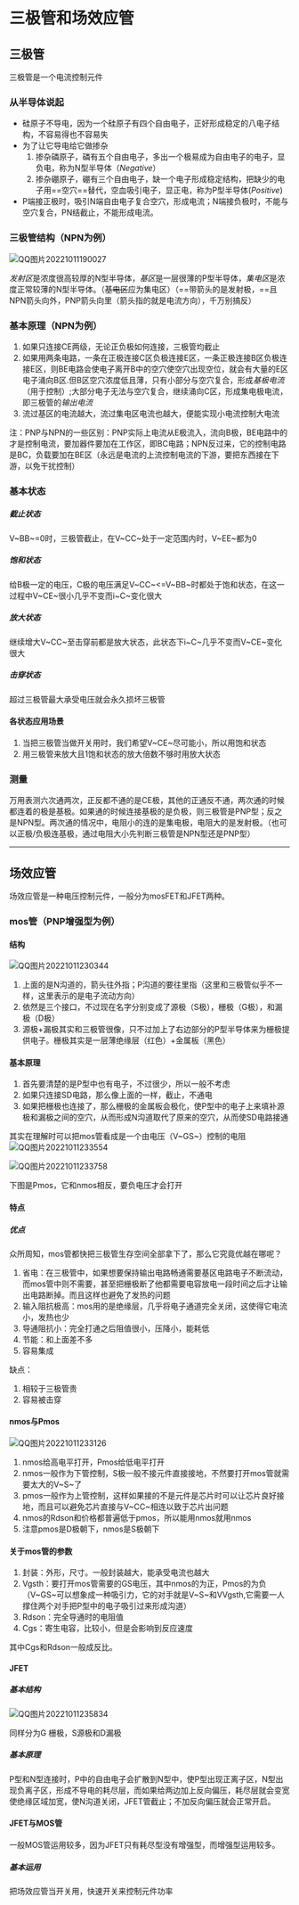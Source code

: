# 三极管和场效应管

## 三极管

三极管是一个电流控制元件

### 从半导体说起

* 硅原子不导电，因为一个硅原子有四个自由电子，正好形成稳定的八电子结构，不容易得也不容易失
* 为了让它导电给它做掺杂
  1. 掺杂磷原子，磷有五个自由电子，多出一个极易成为自由电子的电子，显负电，称为N型半导体（*Negative*）
  1. 掺杂硼原子，硼有三个自由电子，缺一个电子形成稳定结构，把缺少的电子用==空穴==替代，空血吸引电子，显正电，称为P型半导体(*Positive*)
* P端接正极时，吸引N端自由电子复合空穴，形成电流；N端接负极时，不能与空穴复合，PN结截止，不能形成电流。

### 三极管结构（NPN为例）

![QQ图片20221011190027](C:\Users\86180\Desktop\my\note\QQ图片20221011190027.png)

*发射区*是浓度很高较厚的N型半导体，*基区*是一层很薄的P型半导体，*集电区*是浓度正常较薄的N型半导体。（~~基电区~~应为集电区）（==带箭头的是发射极，==且NPN箭头向外，PNP箭头向里（箭头指的就是电流方向），千万别搞反）

### 基本原理（NPN为例）

1. 如果只连接CE两级，无论正负极如何连接，三极管均截止
2. 如果用两条电路，一条在正极连接C区负极连接E区，一条正极连接B区负极连接E区，则BE电路会使电子离开B中的空穴使空穴出现空位，就会有大量的E区电子涌向B区.但B区空穴浓度低且薄，只有小部分与空穴复合，形成*基极电流*（用于控制）;大部分电子无法与空穴复合，继续涌向C区，形成集电极电流，即三极管的*输出电流*
3. 流过基区的电流越大，流过集电区电流也越大，便能实现小电流控制大电流

注：PNP与NPN的一些区别：PNP实际上电流从E极流入，流向B极，BE电路中的才是控制电流，要加器件要加在工作区，即BC电路；NPN反过来，它的控制电路是BC，负载要加在BE区（永远是电流的上流控制电流的下游，要把东西接在下游，以免干扰控制）

### 基本状态

##### 截止状态

V~BB~=0时，三极管截止，在V~CC~处于一定范围内时，V~EE~都为0

##### 饱和状态

给B极一定的电压，C极的电压满足V~CC~<=V~BB~时都处于饱和状态，在这一过程中V~CE~很小几乎不变而i~C~变化很大

##### 放大状态

继续增大V~CC~至击穿前都是放大状态，此状态下i~C~几乎不变而V~CE~变化很大

##### 击穿状态

超过三极管最大承受电压就会永久损坏三极管

#### 各状态应用场景

1. 当把三极管当做开关用时，我们希望V~CE~尽可能小，所以用饱和状态
2. 用三极管来放大且1饱和状态的放大倍数不够时用放大状态

### 测量

万用表测六次通两次，正反都不通的是CE极，其他的正通反不通，两次通的时候都连着的极是基极。如果通的时候连接基极的是负极，则三极管是PNP型；反之是NPN型。两次通的情况中，电阻小的连的是集电极，电阻大的是发射极。（也可以正极/负极连基极，通过电阻大小先判断三极管是NPN型还是PNP型）

-----

## 场效应管

场效应管是一种电压控制元件，一般分为mosFET和JFET两种。

### mos管（PNP增强型为例）

#### 结构

![QQ图片20221011230344](C:\Users\86180\Desktop\my\note\QQ图片20221011225508.png)

1. 上面的是N沟道的，箭头往外指；P沟道的要往里指（这里和三极管似乎不一样，这里表示的是电子流动方向）
2. 依然是三个接口，不过现在名字分别变成了源极（S极），栅极（G极），和漏极（D极）
3. 源极+漏极其实和三极管很像，只不过加上了右边部分的P型半导体来为栅极提供电子。栅极其实是一层薄绝缘层（红色）+金属板（黑色）

#### 基本原理

1. 首先要清楚的是P型中也有电子，不过很少，所以一般不考虑
2. 如果只连接SD电路，那么像上面的一样，截止，不通电
3. 如果把栅极也连接了，那么栅极的金属板会极化，使P型中的电子上来填补源极和漏极之间的空穴，从而形成N沟道取代了原来的空穴，从而使SD电路接通

其实在理解时可以把mos管看成是一个由电压（V~GS~）控制的电阻![QQ图片20221011233554](C:\Users\86180\Desktop\my\note\QQ图片20221011233554.png)

![QQ图片20221011233758](C:\Users\86180\Desktop\my\note\QQ图片20221011233758.png)

下图是Pmos，它和nmos相反，要负电压才会打开

#### 特点

##### 优点

众所周知，mos管都快把三极管生存空间全部拿下了，那么它究竟优越在哪呢？

1. 省电：在三极管中，如果想要保持输出电路畅通需要基区电路电子不断流动，而mos管中则不需要，甚至把栅极断了他都需要电容放电一段时间之后才让输出电路断掉。而且这样也避免了发热的问题
2. 输入阻抗极高：mos用的是绝缘层，几乎将电子通道完全关闭，这使得它电流小，发热也少
3. 导通阻抗小：完全打通之后阻值很小，压降小，能耗低
4. 节能：和上面差不多
5. 容易集成

缺点：

1. 相较于三极管贵
2. 容易被击穿

#### nmos与Pmos

![QQ图片20221011233126](C:\Users\86180\Desktop\my\note\QQ图片20221011233126.png)

1. nmos给高电平打开，Pmos给低电平打开
2. nmos一般作为下管控制，S极一般不接元件直接接地，不然要打开mos管就需要太大的V~S~了
3. pmos一般作为上管控制，这样如果接的不是元件是芯片时可以让芯片良好接地，而且可以避免芯片直接与V~CC~相连以致于芯片出问题
4. nmos的Rdson和价格都普遍低于pmos，所以能用nmos就用nmos
5. 注意pmos是D极朝下，nmos是S极朝下

#### 关于mos管的参数

1. 封装：外形，尺寸。一般封装越大，能承受电流也越大
2. Vgsth：要打开mos管需要的GS电压，其中nmos的为正，Pmos的为负（V~GS~可以想象成一种吸引力，它的对手就是V~S~和VVgsth,它需要一人撑住两个对手把P型中的电子吸引过来形成沟道）
3. Rdson：完全导通时的电阻值
4. Cgs：寄生电容，比较小，但是会影响到反应速度

其中Cgs和Rdson一般成反比。

#### JFET

##### 基本结构

![QQ图片20221011235834](C:\Users\86180\Desktop\my\note\QQ图片20221011235834.png)

同样分为G 栅极，S源极和D漏极

##### 基本原理

P型和N型连接时，P中的自由电子会扩散到N型中，使P型出现正离子区，N型出现负离子区，形成不导电的耗尽层，而如果给两边加上反向偏压，耗尽层就会变宽使绝缘区域加宽，使N沟道关闭，JFET管截止；不加反向偏压就会正常开启。

#### JFET与MOS管

一般MOS管运用较多，因为JFET只有耗尽型没有增强型，而增强型运用较多。

##### 基本运用

把场效应管当开关用，快速开关来控制元件功率




